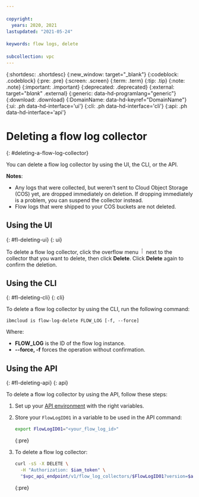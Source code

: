 ```yaml
---

copyright:
  years: 2020, 2021
lastupdated: "2021-05-24"

keywords: flow logs, delete

subcollection: vpc
---
```


{:shortdesc: .shortdesc}
{:new_window: target="_blank"}
{:codeblock: .codeblock}
{:pre: .pre}
{:screen: .screen}
{:term: .term}
{:tip: .tip}
{:note: .note}
{:important: .important}
{:deprecated: .deprecated}
{:external: target="_blank_" .external}
{:generic: data-hd-programlang="generic"}
{:download: .download}
{:DomainName: data-hd-keyref="DomainName"}
{:ui: .ph data-hd-interface='ui'}
{:cli: .ph data-hd-interface='cli'}
{:api: .ph data-hd-interface='api'}

# Deleting a flow log collector
{: #deleting-a-flow-log-collector}

You can delete a flow log collector by using the UI, the CLI, or the API.

**Notes**:

* Any logs that were collected, but weren't sent to Cloud Object Storage (COS) yet, are dropped immediately on deletion. If dropping immediately is a problem, you can suspend the collector instead.
* Flow logs that were shipped to your COS buckets are not deleted.

## Using the UI
{: #fl-deleting-ui}
{: ui}

To delete a flow log collector, click the overflow menu ![overflow menu](images/overflow.png) next to the collector that you want to delete, then click **Delete**. Click **Delete** again to confirm the deletion.

## Using the CLI
{: #fl-deleting-cli}
{: cli}

To delete a flow log collector by using the CLI, run the following command:

```
ibmcloud is flow-log-delete FLOW_LOG [-f, --force]
```

Where:

- **FLOW_LOG** is the ID of the flow log instance.
- **--force, -f** forces the operation without confirmation.

## Using the API
{: #fl-deleting-api}
{: api}

To delete a flow log collector by using the API, follow these steps:

1. Set up your [API environment](/docs/vpc?topic=vpc-set-up-environment#api-prerequisites-setup) with
the right variables.
2. Store your `FlowLogID01` in a variable to be used in the API command:
    ```sh
    export FlowLogID01="<your_flow_log_id>"
    ```
    {:pre}
3. To delete a flow log collector:

   ```sh
   curl -sS -X DELETE \
     -H "Authorization: $iam_token" \
     "$vpc_api_endpoint/v1/flow_log_collectors/$FlowLogID01?version=$api_version&generation=2" | jq
   ```
   {:pre}

